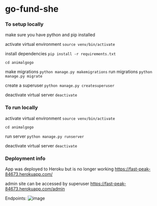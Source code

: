 # go-fund-she

### To setup locally

make sure you have python and pip installed

activate virtual environment `source venv/bin/activate`

install dependencies `pip install -r requirements.txt`

`cd animalgogo`

make migrations `python manage.py makemigrations`
run migrations `python manage.py migrate`

create a superuser `python manage.py createsuperuser`

deactivate virtual server `deactivate`

### To run locally

activate virtual environment `source venv/bin/activate`

`cd animalgogo`

run server `python manage.py runserver`

deactivate virtual server `deactivate`

### Deployment info

App was deployed to Heroku but is no longer working
https://fast-peak-84673.herokuapp.com/

admin site can be accessed by superuser https://fast-peak-84673.herokuapp.com/admin

Endpoints:
![image](https://user-images.githubusercontent.com/17566798/134753792-ee134ffb-4b5a-4452-aef6-18d75acfdcba.png)
